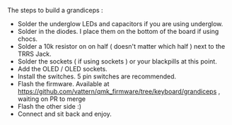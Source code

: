 The steps to build a grandiceps :
* Solder the underglow LEDs and capacitors if you are using underglow.
* Solder in the diodes. I place them on the bottom of the board if using chocs.
* Solder a 10k resistor on on half  ( doesn't matter which half ) next to the TRRS Jack.
* Solder the sockets ( if using sockets ) or your blackpills at this point.
* Add the OLED / OLED sockets.
* Install the switches. 5 pin switches are recommended.
* Flash the firmware. Available at https://github.com/vattern/qmk_firmware/tree/keyboard/grandiceps , waiting on PR to merge
* Flash the other side :)
* Connect and sit back and enjoy.
